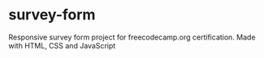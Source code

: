 # survey-form
Responsive survey form project for freecodecamp.org certification. Made with HTML, CSS and JavaScript
